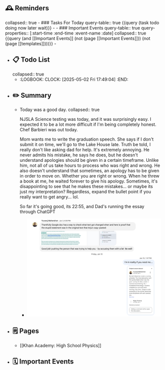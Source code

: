## 🕰️ Reminders
collapsed:: true
	- ### Tasks For Today
	  query-table:: true
	  {{query (task todo doing now later wait)}}
	-
	- ### Important Events
	  query-table:: true
	  query-properties:: [:start-time :end-time :event-name :date]
	  collapsed:: true
	  {{query (and [[Important Events]] (not (page [[Important Events]])) (not (page [[templates]])))}}
	-
- ## 📋 Todo List
  collapsed:: true
	- :LOGBOOK:
	  CLOCK: [2025-05-02 Fri 17:49:04]
	  :END:
- ##  ✏️ Summary
	- Today was a good day.
	  collapsed:: true
	  
	  NJSLA Science testing was today, and it was surprisingly easy. I expected it to be a lot more difficult if I'm being completely honest. Chef Barbieri was out today.
	  
	  Mom wants me to write the graduation speech. She says if I don't submit it on time, we'll go to the Lake House late. Truth be told, I really don't like asking dad for help. It's extremely annoying. He never admits his mistake, he says he does, but he doesn't understand apologies should be given in a certain timeframe. Unlike him, not all of us take hours to process who was right and wrong. He also doesn't understand that sometimes, an apology has to be given in order to move on. Whether you are right or wrong. When he threw a book at me, he waited forever to give his apology. Sometimes, it's disappointing to see that he makes these mistakes... or maybe its just my interpretation? Regardless, expand the bullet point if you really want to get angry... lol.
	  
	  So far it's going good, its 22:55, and Dad's running the essay through ChatGPT
		- ![Vidyapith Youth Day Speech(Dad's rude comment).png](../assets/Vidyapith_Youth_Day_Speech(Dad's_rude_comment)_1747782855731_0.png)
- ## 🗒️ Pages
	- [[Khan Academy: High School Physics]]
- ## 🗓️ Important Events